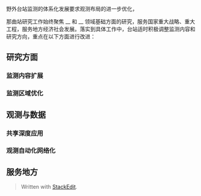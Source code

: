 野外台站监测的体系化发展要求观测布局的进一步优化，

那曲站研究工作始终聚焦 __ 和 __ 领域基础方面的研究，服务国家重大战略、重大工程，服务地方经济社会发展。落实到具体工作中，台站适时积极调整监测内容和研究方向，重点在以下方面进行改进：
## 研究方面
### 监测内容扩展
### 监测区域优化

## 观测与数据
### 共享深度应用
### 观测自动化网络化

## 服务地方

> Written with [StackEdit](https://stackedit.io/).
<!--stackedit_data:
eyJoaXN0b3J5IjpbMjA4NzEzMTY3NywyNzUzNDkwNzcsLTk2OT
YwMDE0MywtMzU1NjExMDU3LC0xMTkxMTMxMzU5LDE3OTY0OTU2
MzgsNzMwOTk4MTE2XX0=
-->